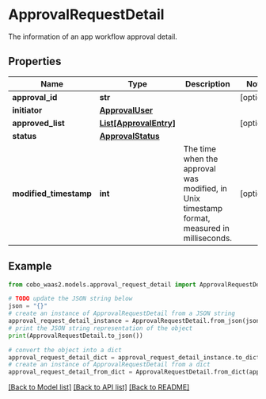 # ApprovalRequestDetail

The information of an app workflow approval detail.

## Properties

Name | Type | Description | Notes
------------ | ------------- | ------------- | -------------
**approval_id** | **str** |  | [optional] 
**initiator** | [**ApprovalUser**](ApprovalUser.md) |  | 
**approved_list** | [**List[ApprovalEntry]**](ApprovalEntry.md) |  | [optional] 
**status** | [**ApprovalStatus**](ApprovalStatus.md) |  | 
**modified_timestamp** | **int** | The time when the approval was modified, in Unix timestamp format, measured in milliseconds. | [optional] 

## Example

```python
from cobo_waas2.models.approval_request_detail import ApprovalRequestDetail

# TODO update the JSON string below
json = "{}"
# create an instance of ApprovalRequestDetail from a JSON string
approval_request_detail_instance = ApprovalRequestDetail.from_json(json)
# print the JSON string representation of the object
print(ApprovalRequestDetail.to_json())

# convert the object into a dict
approval_request_detail_dict = approval_request_detail_instance.to_dict()
# create an instance of ApprovalRequestDetail from a dict
approval_request_detail_from_dict = ApprovalRequestDetail.from_dict(approval_request_detail_dict)
```
[[Back to Model list]](../README.md#documentation-for-models) [[Back to API list]](../README.md#documentation-for-api-endpoints) [[Back to README]](../README.md)


